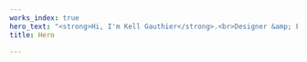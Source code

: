 ```yaml
---
works_index: true
hero_text: "<strong>Hi, I'm Kell Gauthier</strong>.<br>Designer &amp; Front End Developer<br><br>"
title: Hero

---
```

<Hero :text="$page.frontmatter.hero_text" />
<WorksList />